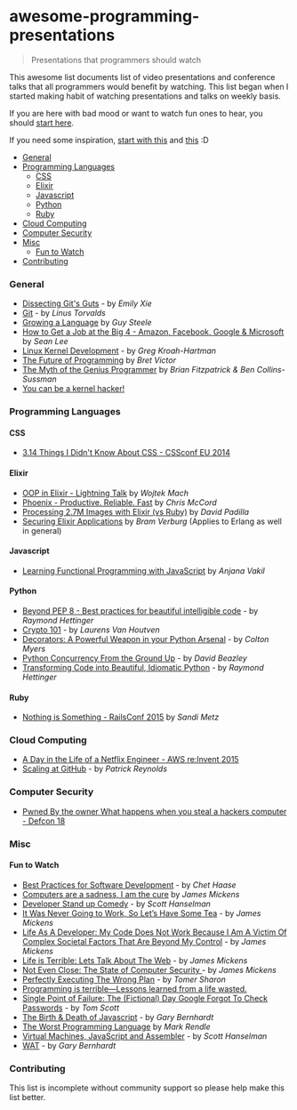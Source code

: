# awesome-programming-presentations

> Presentations that programmers should watch

This awesome list documents list of video presentations and conference talks that all programmers would benefit by watching. This list began when I started making habit of watching presentations and talks on weekly basis.

If you are here with bad mood or want to watch fun ones to hear, you should [start here](#fun-to-watch).

If you need some inspiration, [start with this](https://www.youtube.com/watch?v=oioj24KQRvM) and [this](https://soundcloud.com/smixx/smixx-developers-feat-steve) :D

- [General](#general)
- [Programming Languages](#programming-languages)
  - [CSS](#css)
  - [Elixir](#elixir)
  - [Javascript](#javascript)
  - [Python](#python)
  - [Ruby](#ruby)
- [Cloud Computing](#cloud-computing)
- [Computer Security](#computer-security)
- [Misc](#misc)
  - [Fun to Watch](#fun-to-watch)
- [Contributing](#contributing)

### General

- [Dissecting Git's Guts](https://www.youtube.com/watch?v=Y2Msq90ZknI) - by _Emily Xie_
- [Git](https://www.youtube.com/watch?v=idLyobOhtO4) - by _Linus Torvalds_
- [Growing a Language](https://www.youtube.com/watch?v=_ahvzDzKdB0) by _Guy Steele_
- [How to Get a Job at the Big 4 - Amazon, Facebook, Google & Microsoft](https://www.youtube.com/watch?v=YJZCUhxNCv8) by _Sean Lee_
- [Linux Kernel Development](https://www.youtube.com/watch?v=vyenmLqJQjs) - by _Greg Kroah-Hartman_
- [The Future of Programming](https://vimeo.com/71278954) by _Bret Victor_
- [The Myth of the Genius Programmer](https://www.youtube.com/watch?v=0SARbwvhupQ) by _Brian Fitzpatrick & Ben Collins-Sussman_
- [You can be a kernel hacker!](https://www.youtube.com/watch?v=0IQlpFWTFbM)

### Programming Languages

#### CSS

- [3.14 Things I Didn't Know About CSS - CSSconf EU 2014](https://www.youtube.com/watch?v=WjP7TEKB7Uo)

#### Elixir

- [OOP in Elixir - Lightning Talk](https://www.youtube.com/watch?v=5EtV2JUU0Z4) by _Wojtek Mach_
- [Phoenix - Productive. Reliable. Fast](https://www.youtube.com/watch?v=STO-uN0xHDQ) by _Chris McCord_
- [Processing 2.7M Images with Elixir (vs Ruby)](https://www.youtube.com/watch?v=xoNRtWl4fZU) by _David Padilla_
- [Securing Elixir Applications](https://www.youtube.com/watch?v=r0DuAse9tK8) by _Bram Verburg_ (Applies to Erlang as well in general)

#### Javascript

- [Learning Functional Programming with JavaScript](https://www.youtube.com/watch?v=e-5obm1G_FY) by _Anjana Vakil_

#### Python

- [Beyond PEP 8 - Best practices for beautiful intelligible code](https://www.youtube.com/watch?v=wf-BqAjZb8M) - by _Raymond Hettinger_
- [Crypto 101](https://www.youtube.com/watch?v=3rmCGsCYJF8) - by _Laurens Van Houtven_
- [Decorators: A Powerful Weapon in your Python Arsenal](https://www.youtube.com/watch?v=9oyr0mocZTg) - by _Colton Myers_
- [Python Concurrency From the Ground Up](https://www.youtube.com/watch?v=MCs5OvhV9S4) - by _David Beazley_
- [Transforming Code into Beautiful, Idiomatic Python](https://www.youtube.com/watch?v=OSGv2VnC0go) - by _Raymond Hettinger_

#### Ruby

- [Nothing is Something - RailsConf 2015](https://www.youtube.com/watch?v=OMPfEXIlTVE) by _Sandi Metz_

### Cloud Computing

- [A Day in the Life of a Netflix Engineer - AWS re:Invent 2015](https://www.youtube.com/watch?v=-mL3zT1iIKw)
- [Scaling at GitHub](https://www.youtube.com/watch?v=f7ecUqHxD7o) - by _Patrick Reynolds_

### Computer Security

- [Pwned By the owner What happens when you steal a hackers computer - Defcon 18](https://www.youtube.com/watch?v=U4oB28ksiIo)

### Misc

#### Fun to Watch

- [Best Practices for Software Development](https://www.youtube.com/watch?v=1cXquTPBpWo) - by _Chet Haase_
- [Computers are a sadness, I am the cure](https://vimeo.com/95066828) by _James Mickens_
- [Developer Stand up Comedy](http://media.ch9.ms/ch9/1ea0/ef05d6a9-86a1-43bd-af65-9ed200a41ea0/devdays054_high_ch9.mp4) - by _Scott Hanselman_
- [It Was Never Going to Work, So Let’s Have Some Tea](https://vimeo.com/146524997) - by _James Mickens_
- [Life As A Developer: My Code Does Not Work Because I Am A Victim Of Complex Societal Factors That Are Beyond My Control](https://vimeo.com/180568023) - by _James Mickens_
- [Life is Terrible: Lets Talk About The Web](https://vimeo.com/111122950) - by _James Mickens_
- [Not Even Close: The State of Computer Security ](https://vimeo.com/135347162) - by _James Mickens_
- [Perfectly Executing The Wrong Plan](https://www.youtube.com/watch?v=9TJTbRw4ri8) - by _Tomer Sharon_
- [Programming is terrible—Lessons learned from a life wasted.](https://www.youtube.com/watch?v=csyL9EC0S0c)
- [Single Point of Failure: The (Fictional) Day Google Forgot To Check Passwords](https://www.youtube.com/watch?v=y4GB_NDU43Q) - by _Tom Scott_
- [The Birth & Death of Javascript](https://www.destroyallsoftware.com/talks/the-birth-and-death-of-javascript) - by _Gary Bernhardt_
- [The Worst Programming Language](https://www.infoq.com/presentations/worst-programming-language) by _Mark Rendle_
- [Virtual Machines, JavaScript and Assembler](https://www.youtube.com/watch?v=UzyoT4DziQ4) - by _Scott Hanselman_
- [WAT](https://www.destroyallsoftware.com/talks/wat) - by _Gary Bernhardt_

### Contributing

This list is incomplete without community support so please help make this list better.
